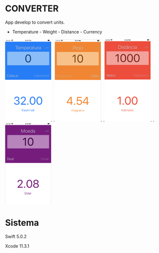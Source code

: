 # CONVERTER
App develop to convert units.
 - Temperature  - Weight  - Distance - Currency
 
<img src="ScreenShots/Temperature.png" width="150">.    .<img src="ScreenShots/Weitgh.png" width="150">.    .<img src="ScreenShots/Distance.png" width="150">.    .<img src="ScreenShots/Currency.png" width="150">
 
# Sistema

Swift 5.0.2

Xcode 11.3.1
